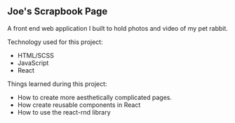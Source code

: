 ## Joe's Scrapbook Page ##

A front end web application I built to hold photos and video of my pet rabbit.

Technology used for this project:
* HTML/SCSS
* JavaScript
* React

Things learned during this project:
* How to create more aesthetically complicated pages.
* How create reusable components in React
* How to use the react-rnd library
